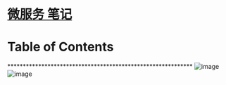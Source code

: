 # [微服务 笔记](https://github.com/chaleaoch/gitblog/issues/35)


Table of Contents
=================



\*\*\*\*\*\*\*\*\*\*\*\*\*\*\*\*\*\*\*\*\*\*\*\*\*\*\*\*\*\*\*\*\*\*\*\*\*\*\*\*\*\*\*\*\*\*\*\*\*\*\*\*\*\*\*\*\*\*\*\*
![image](https://user-images.githubusercontent.com/11831441/100539104-eda90300-326e-11eb-82b9-e7081892a10a.png)
![image](https://user-images.githubusercontent.com/11831441/100539146-614b1000-326f-11eb-842a-639df8a2e63d.png)

